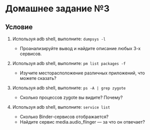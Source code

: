 # Домашнее задание №3

## Условие

1. Используя adb shell, выполните: `dumpsys -l`
   - Проанализируйте вывод и найдите описание любых 3-х сервисов.

2. Используя adb shell, выполните: `pm list packages -f`
   - Изучите месторасположение различных приложений, что можете сказать?

3. Используя adb shell, выполните: `ps -A | grep zygote`
   - Сколько процессов zygote вы видите? Почему?

4. Используя adb shell, выполните: `service list`
   - Сколько Binder-сервисов отображается?
   - Найдите сервис media.audio_flinger — за что он отвечает?
